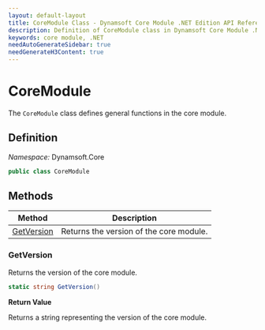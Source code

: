 ```yaml
---
layout: default-layout
title: CoreModule Class - Dynamsoft Core Module .NET Edition API Reference
description: Definition of CoreModule class in Dynamsoft Core Module .NET Edition.
keywords: core module, .NET
needAutoGenerateSidebar: true
needGenerateH3Content: true
---
```


# CoreModule

The `CoreModule` class defines general functions in the core module.

## Definition

*Namespace:* Dynamsoft.Core


```csharp
public class CoreModule 
```

## Methods

| Method                                                    | Description                                        |
| --------------------------------------------------------- | -------------------------------------------------- |
| [GetVersion](#getversion)                                     | Returns the version of the core module. |

### GetVersion

Returns the version of the core module.

```csharp
static string GetVersion()
```

**Return Value**

Returns a string representing the version of the core module.
